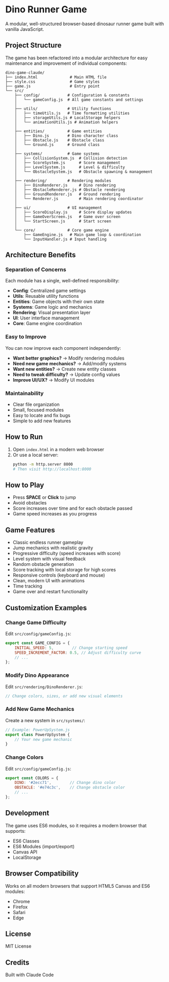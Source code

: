 # Dino Runner Game

A modular, well-structured browser-based dinosaur runner game built with vanilla JavaScript.

## Project Structure

The game has been refactored into a modular architecture for easy maintenance and improvement of individual components:

```
dino-game-claude/
├── index.html              # Main HTML file
├── style.css               # Game styles
├── game.js                 # Entry point
└── src/
    ├── config/            # Configuration & constants
    │   └── gameConfig.js  # All game constants and settings
    │
    ├── utils/             # Utility functions
    │   ├── timeUtils.js   # Time formatting utilities
    │   ├── storageUtils.js # LocalStorage helpers
    │   └── animationUtils.js # Animation helpers
    │
    ├── entities/          # Game entities
    │   ├── Dino.js        # Dino character class
    │   ├── Obstacle.js    # Obstacle class
    │   └── Ground.js      # Ground class
    │
    ├── systems/           # Game systems
    │   ├── CollisionSystem.js  # Collision detection
    │   ├── ScoreSystem.js      # Score management
    │   ├── LevelSystem.js      # Level & difficulty
    │   └── ObstacleSystem.js   # Obstacle spawning & management
    │
    ├── rendering/         # Rendering modules
    │   ├── DinoRenderer.js     # Dino rendering
    │   ├── ObstacleRenderer.js # Obstacle rendering
    │   ├── GroundRenderer.js   # Ground rendering
    │   └── Renderer.js         # Main rendering coordinator
    │
    ├── ui/                # UI management
    │   ├── ScoreDisplay.js     # Score display updates
    │   ├── GameOverScreen.js   # Game over screen
    │   └── StartScreen.js      # Start screen
    │
    └── core/              # Core game engine
        ├── GameEngine.js   # Main game loop & coordination
        └── InputHandler.js # Input handling
```

## Architecture Benefits

### Separation of Concerns
Each module has a single, well-defined responsibility:
- **Config**: Centralized game settings
- **Utils**: Reusable utility functions
- **Entities**: Game objects with their own state
- **Systems**: Game logic and mechanics
- **Rendering**: Visual presentation layer
- **UI**: User interface management
- **Core**: Game engine coordination

### Easy to Improve
You can now improve each component independently:

- **Want better graphics?** → Modify rendering modules
- **Need new game mechanics?** → Add/modify systems
- **Want new entities?** → Create new entity classes
- **Need to tweak difficulty?** → Update config values
- **Improve UI/UX?** → Modify UI modules

### Maintainability
- Clear file organization
- Small, focused modules
- Easy to locate and fix bugs
- Simple to add new features

## How to Run

1. Open `index.html` in a modern web browser
2. Or use a local server:
   ```bash
   python -m http.server 8000
   # Then visit http://localhost:8000
   ```

## How to Play

- Press **SPACE** or **Click** to jump
- Avoid obstacles
- Score increases over time and for each obstacle passed
- Game speed increases as you progress

## Game Features

- Classic endless runner gameplay
- Jump mechanics with realistic gravity
- Progressive difficulty (speed increases with score)
- Level system with visual feedback
- Random obstacle generation
- Score tracking with local storage for high scores
- Responsive controls (keyboard and mouse)
- Clean, modern UI with animations
- Time tracking
- Game over and restart functionality

## Customization Examples

### Change Game Difficulty
Edit `src/config/gameConfig.js`:
```javascript
export const GAME_CONFIG = {
    INITIAL_SPEED: 5,        // Change starting speed
    SPEED_INCREMENT_FACTOR: 0.5, // Adjust difficulty curve
    // ...
};
```

### Modify Dino Appearance
Edit `src/rendering/DinoRenderer.js`:
```javascript
// Change colors, sizes, or add new visual elements
```

### Add New Game Mechanics
Create a new system in `src/systems/`:
```javascript
// Example: PowerUpSystem.js
export class PowerUpSystem {
    // Your new game mechanic
}
```

### Change Colors
Edit `src/config/gameConfig.js`:
```javascript
export const COLORS = {
    DINO: '#2ecc71',        // Change dino color
    OBSTACLE: '#e74c3c',    // Change obstacle color
    // ...
};
```

## Development

The game uses ES6 modules, so it requires a modern browser that supports:
- ES6 Classes
- ES6 Modules (import/export)
- Canvas API
- LocalStorage

## Browser Compatibility

Works on all modern browsers that support HTML5 Canvas and ES6 modules:
- Chrome
- Firefox
- Safari
- Edge

## License

MIT License

## Credits

Built with Claude Code

